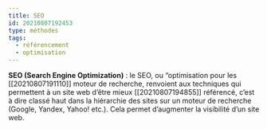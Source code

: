 ```yaml
---
title: SEO
id: 20210807192453
type: méthodes
tags:
  - référencement
  - optimisation
---
```

           

**SEO (Search Engine Optimization)** : le SEO, ou “optimisation pour les [[20210807191110]] moteur de recherche, renvoient aux techniques qui permettent à un site web d’être mieux [[20210807194855]] référencé, c’est à dire classé haut dans la hiérarchie des sites sur un moteur de recherche (Google, Yandex, Yahoo! etc.). Cela permet d’augmenter la visibilité d’un site web.


